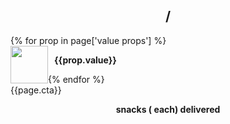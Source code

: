 <div class="table-bg mobile-container">
<div class="visible-sm visible-xs container box-bg mobile-pricing">
<h2 class="price" style="text-transform: none; text-align: center;">
  <span class="cost"></span> / <span class="frequency"></span>
</h2>
<div class="row">
{% for prop in page['value props'] %}
<div class="col-xs-12 col-sm-6"  style="margin-bottom: 20px">
  <img src="{{prop.image}}" style="width: 60px; float: left;">
  <p style="font-size: 14px;font-weight: bold; width: calc(100% - 70px); margin-left: 10px; float: left">{{prop.value}}</p>
</div>
{% endfor %}
</div>
<a class="btn btn-red product-link" style="max-width: none"><span class="pricing-cta">{{page.cta}}</span></a>
<p class="additional-info" style="font-size: 14px; font-weight: bold; text-align: center">
  <span class="snack-num"></span> snacks
  (<span class="per-snack"></span> each)
  delivered <span class="frequency-ly"></span></p>
</div>
</div>
